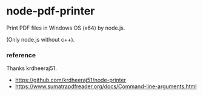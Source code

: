 # node-pdf-printer
Print PDF files in Windows OS (x64) by node.js.

(Only node.js without c++).

### reference

Thanks krdheeraj51.

- https://github.com/krdheeraj51/node-printer
- https://www.sumatrapdfreader.org/docs/Command-line-arguments.html
